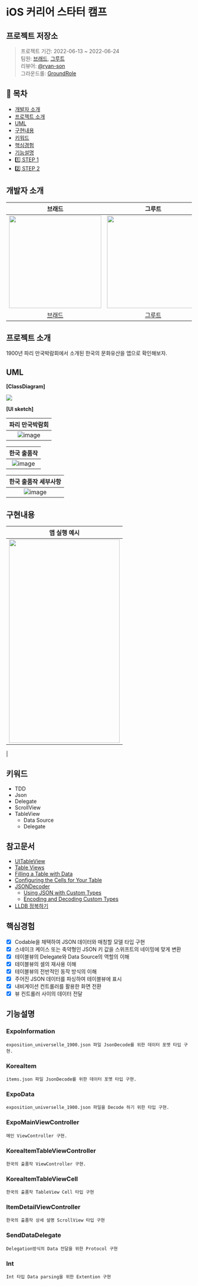 # iOS 커리어 스타터 캠프

## 프로젝트 저장소
> 프로젝트 기간: 2022-06-13 ~ 2022-06-24</br>
> 팀원: [브래드](https://github.com/bradheo65), [그루트](https://github.com/Groot-94)</br>
리뷰어: [@ryan-son](https://github.com/ryan-son)</br>
그라운드롤: [GroundRole](https://github.com/bradheo65/ios-exposition-universelle/blob/Step02/Docs/GroundRole.md)

## 📑 목차
- [개발자 소개](#개발자-소개)
- [프로젝트 소개](#프로젝트-소개)
- [UML](#UML)
- [구현내용](#구현내용)
- [키워드](#키워드)
- [핵심경험](#핵심경험)
- [기능설명](#기능설명)
- [1️⃣ STEP 1](https://github.com/bradheo65/ios-exposition-universelle/blob/Step02/Docs/Step01.md)
- [2️⃣ STEP 2](https://github.com/bradheo65/ios-exposition-universelle/blob/Step02/Docs/Step02.md)


## 개발자 소개
|브래드|그루트|
|:---:|:---:|
|<image src = "https://user-images.githubusercontent.com/45350356/174251611-46adf61c-93fa-42a0-815b-2c998af1c258.png" width="250" height="250">| <image src = "https://i.imgur.com/tvNHQNl.jpg" width="250" height="250">
|[브래드](https://github.com/bradheo65)|[그루트](https://github.com/Groot-94)|

## 프로젝트 소개
1900년 파리 만국박람회에서 소개된 한국의 문화유산을 앱으로 확인해보자.

## UML  
**[ClassDiagram]**

![](https://i.imgur.com/yDPT5nU.jpg)

**[UI sketch]**

| **파리 만국박람회**|
|:---:|
|![image](https://user-images.githubusercontent.com/45350356/174562645-c130954f-fa4a-48d8-ae3a-8eb2fb7e473e.png)|
    
|**한국 출품작**|
|:---:|
|![image](https://user-images.githubusercontent.com/45350356/174557669-5c89a692-87a0-44fa-a7fa-097dcbc9207f.png)|

|**한국 출품작 세부사항**|
|:---:|
|![image](https://user-images.githubusercontent.com/45350356/174557787-59998724-284b-4819-84f3-59afc2efbab1.png)|


## 구현내용
|앱 실행 예시|
|:---:|
|<image src = "https://user-images.githubusercontent.com/45350356/174560674-70a74530-f471-4e81-b90f-b5d5b5c7cd6f.gif" width="300" height="550">
|


## 키워드
- TDD
- Json
- Delegate
- ScrollView
- TableView
    - Data Source
    - Delegate

## 참고문서
- [UITableView](https://developer.apple.com/documentation/uikit/uitableview)
- [Table Views](https://developer.apple.com/documentation/uikit/views_and_controls/table_views)
- [Filling a Table with Data](https://developer.apple.com/documentation/uikit/views_and_controls/table_views/filling_a_table_with_data)
- [Configuring the Cells for Your Table](https://developer.apple.com/documentation/uikit/views_and_controls/table_views/configuring_the_cells_for_your_table)
- [JSONDecoder](https://developer.apple.com/documentation/foundation/jsondecoder)
    - [Using JSON with Custom Types](https://developer.apple.com/documentation/foundation/archives_and_serialization/using_json_with_custom_types)
    - [Encoding and Decoding Custom Types](https://developer.apple.com/documentation/foundation/archives_and_serialization/encoding_and_decoding_custom_types)
- [LLDB 정복하기](https://yagom.net/courses/start-lldb/)

## 핵심경험
- [x] Codable을 채택하여 JSON 데이터와 매칭할 모델 타입 구현
- [x] 스네이크 케이스 또는 축약형인 JSON 키 값을 스위프트의 네이밍에 맞게 변환
- [x] 테이블뷰의 Delegate와 Data Source의 역할의 이해
- [x] 테이블뷰의 셀의 재사용 이해
- [x] 테이블뷰의 전반적인 동작 방식의 이해
- [x] 주어진 JSON 데이터를 파싱하여 테이블뷰에 표시
- [x] 내비게이션 컨트롤러를 활용한 화면 전환
- [x] 뷰 컨트롤러 사이의 데이터 전달
    
## 기능설명
### **ExpoInformation**
    exposition_universelle_1900.json 파일 JsonDecode를 위한 데이터 포멧 타입 구현. 
### **KoreaItem**
    items.json 파일 JsonDecode를 위한 데이터 포멧 타입 구현. 
### **ExpoData**
    exposition_universelle_1900.json 파일을 Decode 하기 위한 타입 구현.
### **ExpoMainViewController** 
    메인 ViewController 구현.
### **KoreaItemTableViewController**
    한국의 출품작 ViewController 구현.
### **KoreaItemTableViewCell**
    한국의 출품작 TableView Cell 타입 구현
### **ItemDetailViewController**
    한국의 출품작 상세 설명 ScrollView 타입 구현
### **SendDataDelegate**
    Delegation방식의 Data 전달을 위한 Protocol 구현
### **Int**
    Int 타입 Data parsing을 위한 Extention 구현

